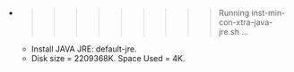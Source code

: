 * >>>>>>>>> Running inst-min-con-xtra-java-jre.sh ...
  * Install JAVA JRE: default-jre.
  * Disk size = 2209368K. Space Used = 4K.
